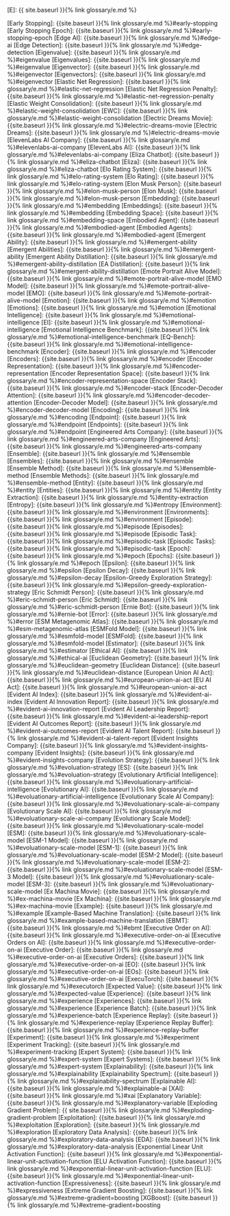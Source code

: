 [E]: {{ site.baseurl }}{% link glossary/e.md %}

[Early Stopping]: {{site.baseurl }}{% link glossary/e.md %}#early-stopping
[Early Stopping Epoch]: {{site.baseurl }}{% link glossary/e.md %}#early-stopping-epoch
[Edge AI]: {{site.baseurl }}{% link glossary/e.md %}#edge-ai
[Edge Detection]: {{site.baseurl }}{% link glossary/e.md %}#edge-detection
[Eigenvalue]: {{site.baseurl }}{% link glossary/e.md %}#eigenvalue
[Eigenvalues]: {{site.baseurl }}{% link glossary/e.md %}#eigenvalue
[Eigenvector]: {{site.baseurl }}{% link glossary/e.md %}#eigenvector
[Eigenvectors]: {{site.baseurl }}{% link glossary/e.md %}#eigenvector
[Elastic Net Regression]: {{site.baseurl }}{% link glossary/e.md %}#elastic-net-regression
[Elastic Net Regression Penalty]: {{site.baseurl }}{% link glossary/e.md %}#elastic-net-regression-penalty
[Elastic Weight Consolidation]: {{site.baseurl }}{% link glossary/e.md %}#elastic-weight-consolidation
[EWC]: {{site.baseurl }}{% link glossary/e.md %}#elastic-weight-consolidation
[Electric Dreams Movie]: {{site.baseurl }}{% link glossary/e.md %}#electric-dreams-movie
[Electric Dreams]: {{site.baseurl }}{% link glossary/e.md %}#electric-dreams-movie
[ElevenLabs AI Company]: {{site.baseurl }}{% link glossary/e.md %}#elevenlabs-ai-company
[ElevenLabs AI]: {{site.baseurl }}{% link glossary/e.md %}#elevenlabs-ai-company
[Eliza Chatbot]: {{site.baseurl }}{% link glossary/e.md %}#eliza-chatbot
[Eliza]: {{site.baseurl }}{% link glossary/e.md %}#eliza-chatbot
[Elo Rating System]: {{site.baseurl }}{% link glossary/e.md %}#elo-rating-system
[Elo Rating]: {{site.baseurl }}{% link glossary/e.md %}#elo-rating-system
[Elon Musk Person]: {{site.baseurl }}{% link glossary/e.md %}#elon-musk-person
[Elon Musk]: {{site.baseurl }}{% link glossary/e.md %}#elon-musk-person
[Embedding]: {{site.baseurl }}{% link glossary/e.md %}#embedding
[Embeddings]: {{site.baseurl }}{% link glossary/e.md %}#embedding
[Embedding Space]: {{site.baseurl }}{% link glossary/e.md %}#embedding-space
[Embodied Agent]: {{site.baseurl }}{% link glossary/e.md %}#embodied-agent
[Embodied Agents]: {{site.baseurl }}{% link glossary/e.md %}#embodied-agent
[Emergent Ability]: {{site.baseurl }}{% link glossary/e.md %}#emergent-ability
[Emergent Abilities]: {{site.baseurl }}{% link glossary/e.md %}#emergent-ability
[Emergent Ability Distillation]: {{site.baseurl }}{% link glossary/e.md %}#emergent-ability-distillation
[EA Distillation]: {{site.baseurl }}{% link glossary/e.md %}#emergent-ability-distillation
[Emote Portrait Alive Model]: {{site.baseurl }}{% link glossary/e.md %}#emote-portrait-alive-model
[EMO Model]: {{site.baseurl }}{% link glossary/e.md %}#emote-portrait-alive-model
[EMO]: {{site.baseurl }}{% link glossary/e.md %}#emote-portrait-alive-model
[Emotion]: {{site.baseurl }}{% link glossary/e.md %}#emotion
[Emotions]: {{site.baseurl }}{% link glossary/e.md %}#emotion
[Emotional Intelligence]: {{site.baseurl }}{% link glossary/e.md %}#emotional-intelligence
[EI]: {{site.baseurl }}{% link glossary/e.md %}#emotional-intelligence
[Emotional Intelligence Benchmark]: {{site.baseurl }}{% link glossary/e.md %}#emotional-intelligence-benchmark
[EQ-Bench]: {{site.baseurl }}{% link glossary/e.md %}#emotional-intelligence-benchmark
[Encoder]: {{site.baseurl }}{% link glossary/e.md %}#encoder
[Encoders]: {{site.baseurl }}{% link glossary/e.md %}#encoder
[Encoder Representation]: {{site.baseurl }}{% link glossary/e.md %}#encoder-representation
[Encoder Representation Space]: {{site.baseurl }}{% link glossary/e.md %}#encoder-representation-space
[Encoder Stack]: {{site.baseurl }}{% link glossary/e.md %}#encoder-stack
[Encoder-Decoder Attention]: {{site.baseurl }}{% link glossary/e.md %}#encoder-decoder-attention
[Encoder-Decoder Model]: {{site.baseurl }}{% link glossary/e.md %}#encoder-decoder-model
[Encoding]: {{site.baseurl }}{% link glossary/e.md %}#encoding
[Endpoint]: {{site.baseurl }}{% link glossary/e.md %}#endpoint
[Endpoints]: {{site.baseurl }}{% link glossary/e.md %}#endpoint
[Engineered Arts Company]: {{site.baseurl }}{% link glossary/e.md %}#engineered-arts-company
[Engineered Arts]: {{site.baseurl }}{% link glossary/e.md %}#engineered-arts-company
[Ensemble]: {{site.baseurl }}{% link glossary/e.md %}#ensemble
[Ensembles]: {{site.baseurl }}{% link glossary/e.md %}#ensemble
[Ensemble Method]: {{site.baseurl }}{% link glossary/e.md %}#ensemble-method
[Ensemble Methods]: {{site.baseurl }}{% link glossary/e.md %}#ensemble-method
[Entity]: {{site.baseurl }}{% link glossary/e.md %}#entity
[Entities]: {{site.baseurl }}{% link glossary/e.md %}#entity
[Entity Extraction]: {{site.baseurl }}{% link glossary/e.md %}#entity-extraction
[Entropy]: {{site.baseurl }}{% link glossary/e.md %}#entropy
[Environment]: {{site.baseurl }}{% link glossary/e.md %}#environment
[Environments]: {{site.baseurl }}{% link glossary/e.md %}#environment
[Episode]: {{site.baseurl }}{% link glossary/e.md %}#episode
[Episodes]: {{site.baseurl }}{% link glossary/e.md %}#episode
[Episodic Task]: {{site.baseurl }}{% link glossary/e.md %}#episodic-task
[Episodic Tasks]: {{site.baseurl }}{% link glossary/e.md %}#episodic-task
[Epoch]: {{site.baseurl }}{% link glossary/e.md %}#epoch
[Epochs]: {{site.baseurl }}{% link glossary/e.md %}#epoch
[Epsilon]: {{site.baseurl }}{% link glossary/e.md %}#epsilon
[Epsilon Decay]: {{site.baseurl }}{% link glossary/e.md %}#epsilon-decay
[Epsilon-Greedy Exploration Strategy]: {{site.baseurl }}{% link glossary/e.md %}#epsilon-greedy-exploration-strategy
[Eric Schmidt Person]: {{site.baseurl }}{% link glossary/e.md %}#eric-schmidt-person
[Eric Schmidt]: {{site.baseurl }}{% link glossary/e.md %}#eric-schmidt-person
[Ernie Bot]: {{site.baseurl }}{% link glossary/e.md %}#ernie-bot
[Error]: {{site.baseurl }}{% link glossary/e.md %}#error
[ESM Metagenomic Atlas]: {{site.baseurl }}{% link glossary/e.md %}#esm-metagenomic-atlas
[ESMFold Model]: {{site.baseurl }}{% link glossary/e.md %}#esmfold-model
[ESMFold]: {{site.baseurl }}{% link glossary/e.md %}#esmfold-model
[Estimator]: {{site.baseurl }}{% link glossary/e.md %}#estimator
[Ethical AI]: {{site.baseurl }}{% link glossary/e.md %}#ethical-ai
[Euclidean Geometry]: {{site.baseurl }}{% link glossary/e.md %}#euclidean-geometry
[Euclidean Distance]: {{site.baseurl }}{% link glossary/e.md %}#euclidean-distance
[European Union AI Act]: {{site.baseurl }}{% link glossary/e.md %}#european-union-ai-act
[EU AI Act]: {{site.baseurl }}{% link glossary/e.md %}#european-union-ai-act
[Evident AI Index]: {{site.baseurl }}{% link glossary/e.md %}#evident-ai-index
[Evident AI Innovation Report]: {{site.baseurl }}{% link glossary/e.md %}#evident-ai-innovation-report
[Evident AI Leadership Report]: {{site.baseurl }}{% link glossary/e.md %}#evident-ai-leadership-report
[Evident AI Outcomes Report]: {{site.baseurl }}{% link glossary/e.md %}#evident-ai-outcomes-report
[Evident AI Talent Report]: {{site.baseurl }}{% link glossary/e.md %}#evident-ai-talent-report
[Evident Insights Company]: {{site.baseurl }}{% link glossary/e.md %}#evident-insights-company
[Evident Insights]: {{site.baseurl }}{% link glossary/e.md %}#evident-insights-company
[Evolution Strategy]: {{site.baseurl }}{% link glossary/e.md %}#evoluation-strategy
[ES]: {{site.baseurl }}{% link glossary/e.md %}#evoluation-strategy
[Evolutionary Artificial Intelligence]: {{site.baseurl }}{% link glossary/e.md %}#evoluationary-artificial-intelligence
[Evolutionary AI]: {{site.baseurl }}{% link glossary/e.md %}#evoluationary-artificial-intelligence
[Evolutionary Scale AI Company]: {{site.baseurl }}{% link glossary/e.md %}#evoluationary-scale-ai-company
[Evolutionary Scale AI]: {{site.baseurl }}{% link glossary/e.md %}#evoluationary-scale-ai-company
[Evolutionary Scale Model]: {{site.baseurl }}{% link glossary/e.md %}#evoluationary-scale-model
[ESM]: {{site.baseurl }}{% link glossary/e.md %}#evoluationary-scale-model
[ESM-1 Model]: {{site.baseurl }}{% link glossary/e.md %}#evoluationary-scale-model
[ESM-1]: {{site.baseurl }}{% link glossary/e.md %}#evoluationary-scale-model
[ESM-2 Model]: {{site.baseurl }}{% link glossary/e.md %}#evoluationary-scale-model
[ESM-2]: {{site.baseurl }}{% link glossary/e.md %}#evoluationary-scale-model
[ESM-3 Model]: {{site.baseurl }}{% link glossary/e.md %}#evoluationary-scale-model
[ESM-3]: {{site.baseurl }}{% link glossary/e.md %}#evoluationary-scale-model
[Ex Machina Movie]: {{site.baseurl }}{% link glossary/e.md %}#ex-machina-movie
[Ex Machina]: {{site.baseurl }}{% link glossary/e.md %}#ex-machina-movie
[Example]: {{site.baseurl }}{% link glossary/e.md %}#example
[Example-Based Machine Translation]: {{site.baseurl }}{% link glossary/e.md %}#example-based-machine-translation
[EBMT]: {{site.baseurl }}{% link glossary/e.md %}#ebmt
[Executive Order on AI]: {{site.baseurl }}{% link glossary/e.md %}#executive-order-on-ai
[Executive Orders on AI]: {{site.baseurl }}{% link glossary/e.md %}#executive-order-on-ai
[Executive Order]: {{site.baseurl }}{% link glossary/e.md %}#executive-order-on-ai
[Executive Orders]: {{site.baseurl }}{% link glossary/e.md %}#executive-order-on-ai
[EO]: {{site.baseurl }}{% link glossary/e.md %}#executive-order-on-ai
[EOs]: {{site.baseurl }}{% link glossary/e.md %}#executive-order-on-ai
[ExecuTorch]: {{site.baseurl }}{% link glossary/e.md %}#executorch
[Expected Value]: {{site.baseurl }}{% link glossary/e.md %}#expected-value
[Experience]: {{site.baseurl }}{% link glossary/e.md %}#experience
[Experiences]: {{site.baseurl }}{% link glossary/e.md %}#experience
[Experience Batch]: {{site.baseurl }}{% link glossary/e.md %}#experience-batch
[Experience Replay]: {{site.baseurl }}{% link glossary/e.md %}#experience-replay
[Experience Replay Buffer]: {{site.baseurl }}{% link glossary/e.md %}#experience-replay-buffer
[Experiment]: {{site.baseurl }}{% link glossary/e.md %}#experiment
[Experiment Tracking]: {{site.baseurl }}{% link glossary/e.md %}#experiment-tracking
[Expert System]: {{site.baseurl }}{% link glossary/e.md %}#expert-system
[Expert Systems]: {{site.baseurl }}{% link glossary/e.md %}#expert-system
[Explainability]: {{site.baseurl }}{% link glossary/e.md %}#explainability
[Explainability Spectrum]: {{site.baseurl }}{% link glossary/e.md %}#explainability-spectrum
[Explainable AI]: {{site.baseurl }}{% link glossary/e.md %}#explainable-ai
[XAI]: {{site.baseurl }}{% link glossary/e.md %}#xai
[Explanatory Variable]: {{site.baseurl }}{% link glossary/e.md %}#explanatory-variable
[Exploding Gradient Problem]: {{ site.baseurl }}{% link glossary/e.md %}#exploding-gradient-problem
[Exploitation]: {{site.baseurl }}{% link glossary/e.md %}#exploitation
[Exploration]: {{site.baseurl }}{% link glossary/e.md %}#exploration
[Exploratory Data Analysis]: {{site.baseurl }}{% link glossary/e.md %}#exploratory-data-analysis
[EDA]: {{site.baseurl }}{% link glossary/e.md %}#exploratory-data-analysis
[Exponential Linear Unit Activation Function]: {{site.baseurl }}{% link glossary/e.md %}#exponential-linear-unit-activation-function
[ELU Activation Function]: {{site.baseurl }}{% link glossary/e.md %}#exponential-linear-unit-activation-function
[ELU]: {{site.baseurl }}{% link glossary/e.md %}#exponential-linear-unit-activation-function
[Expressiveness]: {{site.baseurl }}{% link glossary/e.md %}#expressiveness
[Extreme Gradient Boosting]: {{site.baseurl }}{% link glossary/e.md %}#extreme-gradient=boosting
[XGBoost]: {{site.baseurl }}{% link glossary/e.md %}#extreme-gradient=boosting
